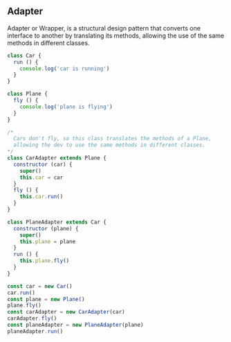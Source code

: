 ## Adapter
Adapter or Wrapper, is a structural design pattern that converts one interface to another by translating its methods, allowing the use of the same methods in different classes.
```js
class Car {
  run () {
    console.log('car is running')
  }
}

class Plane {
  fly () {
    console.log('plane is flying')
  }
}

/*
  Cars don't fly, so this class translates the methods of a Plane,
  allowing the dev to use the same methods in different classes.
*/
class CarAdapter extends Plane {
  constructor (car) {
    super()
    this.car = car
  }
  fly () {
    this.car.run()
  }
}

class PlaneAdapter extends Car {
  constructor (plane) {
    super()
    this.plane = plane
  }
  run () {
    this.plane.fly()
  }
}

const car = new Car()
car.run()
const plane = new Plane()
plane.fly()
const carAdapter = new CarAdapter(car)
carAdapter.fly()
const planeAdapter = new PlaneAdapter(plane)
planeAdapter.run()
```